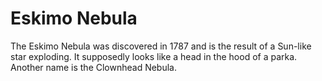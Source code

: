 # Eskimo Nebula

The Eskimo Nebula was discovered in 1787 and is the result of a Sun-like star
exploding. It supposedly looks like a head in the hood of a parka. Another name
is the Clownhead Nebula.
